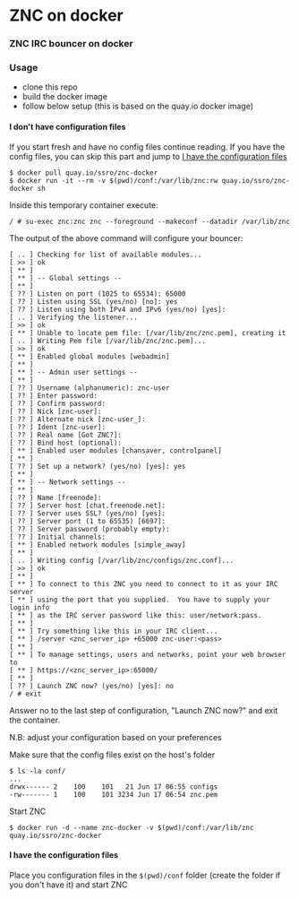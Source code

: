 # ZNC on docker

### ZNC IRC bouncer on docker

### Usage
 - clone this repo
 - build the docker image
 - follow below setup (this is based on the quay.io docker image)

#### I don't have configuration files

If you start fresh and have no config files continue reading. If you have the config files, you can skip this part and jump to [I have the configuration files](#i-have-the-configuration-files)

```
$ docker pull quay.io/ssro/znc-docker
$ docker run -it --rm -v $(pwd)/conf:/var/lib/znc:rw quay.io/ssro/znc-docker sh
```
Inside this temporary container execute:

```
/ # su-exec znc:znc znc --foreground --makeconf --datadir /var/lib/znc
```

The output of the above command will configure your bouncer:

```
[ .. ] Checking for list of available modules...
[ >> ] ok
[ ** ]
[ ** ] -- Global settings --
[ ** ]
[ ?? ] Listen on port (1025 to 65534): 65000
[ ?? ] Listen using SSL (yes/no) [no]: yes
[ ?? ] Listen using both IPv4 and IPv6 (yes/no) [yes]:
[ .. ] Verifying the listener...
[ >> ] ok
[ ** ] Unable to locate pem file: [/var/lib/znc/znc.pem], creating it
[ .. ] Writing Pem file [/var/lib/znc/znc.pem]...
[ >> ] ok
[ ** ] Enabled global modules [webadmin]
[ ** ]
[ ** ] -- Admin user settings --
[ ** ]
[ ?? ] Username (alphanumeric): znc-user
[ ?? ] Enter password:
[ ?? ] Confirm password:
[ ?? ] Nick [znc-user]:
[ ?? ] Alternate nick [znc-user_]:
[ ?? ] Ident [znc-user]:
[ ?? ] Real name [Got ZNC?]:
[ ?? ] Bind host (optional):
[ ** ] Enabled user modules [chansaver, controlpanel]
[ ** ]
[ ?? ] Set up a network? (yes/no) [yes]: yes
[ ** ]
[ ** ] -- Network settings --
[ ** ]
[ ?? ] Name [freenode]:
[ ?? ] Server host [chat.freenode.net]:
[ ?? ] Server uses SSL? (yes/no) [yes]:
[ ?? ] Server port (1 to 65535) [6697]:
[ ?? ] Server password (probably empty):
[ ?? ] Initial channels:
[ ** ] Enabled network modules [simple_away]
[ ** ]
[ .. ] Writing config [/var/lib/znc/configs/znc.conf]...
[ >> ] ok
[ ** ]
[ ** ] To connect to this ZNC you need to connect to it as your IRC server
[ ** ] using the port that you supplied.  You have to supply your login info
[ ** ] as the IRC server password like this: user/network:pass.
[ ** ]
[ ** ] Try something like this in your IRC client...
[ ** ] /server <znc_server_ip> +65000 znc-user:<pass>
[ ** ]
[ ** ] To manage settings, users and networks, point your web browser to
[ ** ] https://<znc_server_ip>:65000/
[ ** ]
[ ?? ] Launch ZNC now? (yes/no) [yes]: no
/ # exit
```

Answer no to the last step of configuration, "Launch ZNC now?" and exit the container.

N.B: adjust your configuration based on your preferences

Make sure that the config files exist on the host's folder

```
$ ls -la conf/
...
drwx------ 2    100    101   21 Jun 17 06:55 configs
-rw------- 1    100    101 3234 Jun 17 06:54 znc.pem
```

Start ZNC
```
$ docker run -d --name znc-docker -v $(pwd)/conf:/var/lib/znc quay.io/ssro/znc-docker
```

#### I have the configuration files

Place you configuration files in the `$(pwd)/conf` folder (create the folder if you don't have it) and  start ZNC
